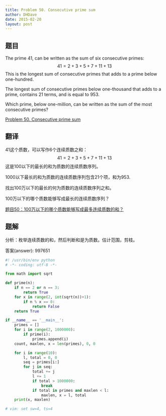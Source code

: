 ```yaml
---
title: Problem 50. Consecutive prime sum
author: DHDave
date: 2015-02-20
layout: post
---
```


## 题目

The prime 41, can be written as the sum of six consecutive primes:
$$ 41 = 2 + 3 + 5 + 7 + 11 + 13 $$
This is the longest sum of consecutive primes that adds to a prime below one-hundred.

The longest sum of consecutive primes below one-thousand that adds to a prime, contains 21 terms, and is equal to 953.
<!--more-->

Which prime, below one-million, can be written as the sum of the most consecutive primes?

[Problem 50. Consecutive prime sum](https://projecteuler.net/problem=50 "Problem 50")

## 翻译

41这个质数，可以写作6个连续质数之和：
$$ 41 = 2 + 3 + 5 + 7 + 11 + 13 $$
这是100以下的最长的和为质数的连续质数序列。

1000以下最长的和为质数的连续质数序列包含21个项，和为953.

找出100万以下的最长的何为质数的连续质数序列之和。

100万以下的哪个质数能够写成最长的连续质数序列？

[题目50：100万以下的哪个质数能够写成最多连续质数的和？](http://pe.spiritzhang.com/index.php/2011-05-11-09-44-54/51-50100 "题目50")

## 题解

分析：枚举连续质数的和，然后判断和是为质数。估计范围，剪枝。

答案(answer): 997651

```python
#! /usr/bin/env python
# -*- coding: utf-8 -*-

from math import sqrt

def prime(n):
    if n == 2 or n == 3:
        return True
    for x in range(2, int(sqrt(n))+1):
        if n % x == 0:
            return False
    return True

if __name__ == '__main__':
    primes = []
    for i in range(2, 1000000):
        if prime(i):
            primes.append(i)
    count, maxlen, x = len(primes), 0, 0

    for i in range(10):
        l, total = 0, 0
        seq = primes[i:]
        for j in seq:
            total += j
            l += 1
            if total > 1000000:
                break
            if total in primes and maxlen < l:
                maxlen, x = l, total
    print(x, maxlen)

# vim: set sw=4, ts=4
```
